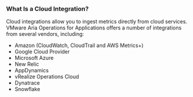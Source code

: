 ### What Is a Cloud Integration?

<!--This panel shows up when you select https://<server>.wavefront.com/extdata-->

Cloud integrations allow you to ingest metrics directly from cloud services. VMware Aria Operations for Applications offers a number of integrations from several vendors, including:

* Amazon (CloudWatch, CloudTrail and AWS Metrics+)
* Google Cloud Provider
* Microsoft Azure
* New Relic
* AppDynamics
* vRealize Operations Cloud
* Dynatrace
* Snowflake
